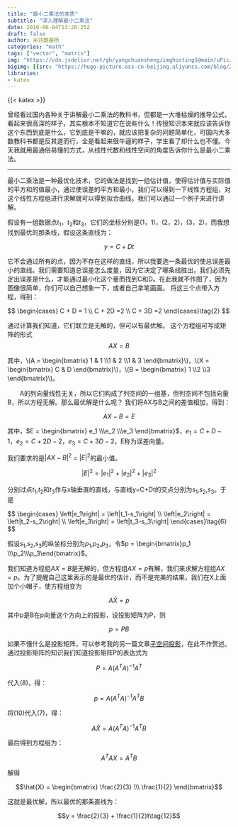 ```yaml
---
title: "最小二乘法的本质"
subtitle: "深入理解最小二乘法"
date: 2016-06-04T13:28:25Z
draft: false
author: 米开朗基杨
categories: "math"
tags: ["vector", "matrix"]
img: "https://cdn.jsdelivr.net/gh/yangchuansheng/imghosting5@main/uPic/2023-11-21-13-34-15XA2O.jpg"
bigimg: [{src: "https://hugo-picture.oss-cn-beijing.aliyuncs.com/blog/2019-04-27-080627.jpg"}]
libraries:
- katex
---
```


{{< katex >}}

曾经看过国内各种关于讲解最小二乘法的教科书，但都是一大堆枯燥的推导公式，看起来很高深的样子，其实根本不知道它在说些什么！传授知识本来就应该告诉你这个东西到底是什么，它到底是干嘛的，就应该把复杂的问题简单化，可国内大多数教科书都是反其道而行，全是看起来很牛逼的样子，学生看了却什么也不懂。今天我就用最通俗易懂的方式，从线性代数和线性空间的角度告诉你什么是最小二乘法。

------
最小二乘法是一种最优化技术，它的做法是找到一组估计值，使得估计值与实际值的平方和的值最小，通过使误差的平方和最小，我们可以得到一下线性方程组，对这个线性方程组进行求解就可以得到拟合曲线。我们可以通过一个例子来进行讲解。

假设有一组数据点$t_1$，$t_2$和$t_3$，它们的坐标分别是(1，1)，(2，2)，(3，2)，而我想找到最优的那条线，假设这条直线为：

$$y = C + Dt\tag{1}$$

它不会通过所有的点，因为不存在这样的直线，所以我要选一条最优的使总误差最小的直线。我们需要知道总误差怎么度量，因为它决定了哪条线胜出，我们必须先定出误差是什么，才能通过最小化这个量而找到C和D。在此我就不作图了，因为图像很简单，你们可以自己想象一下，或者自己拿笔画画。
将这三个点带入方程，得到：

<p>
$$
\begin{cases}
C + D = 1 \\
C + 2D =2 \\
C + 3D =2
\end{cases}\tag{2}
$$
</p>

通过计算我们知道，它们联立是无解的，但可以有最优解。
这个方程组可写成矩阵的形式
$$AX = B\tag{3}$$


其中，\\(A = \begin{bmatrix} 1 & 1 \\\1 & 2 \\\1 & 3 \end{bmatrix}\\)，\\(X = \begin{bmatrix} C & D \end{bmatrix}\\)，\\(B = \begin{bmatrix} 1 \\\2 \\\3 \end{bmatrix}\\)。

&emsp;&emsp;A的列向量线性无关，所以它们构成了列空间的一组基，但列空间不包括向量B，所以方程无解。那么最优解是什么呢？
我们将AX与B之间的差值相加，得到：

$$AX - B = E\tag{4}$$


其中，$E = \begin{bmatrix} e_1 \\\e_2 \\\e_3 \end{bmatrix}$，$e_1 = C + D - 1$，$e_2 = C + 2D - 2$，$e_3 = C + 3D - 2$，E称为误差向量。

我们要求的是$\left|AX - B\right|^2$ = $\left|E\right|^2$的最小值。

$$\left|E\right|^2 = \left|e_1\right|^2 + \left|e_2\right|^2 + \left|e_3\right|^2\tag{5}$$

分别过点$t_1$,$t_2$和$t_3$作与x轴垂直的直线，与直线y=C+Dt的交点分别为$s_1$,$s_2$,$s_3$。于是

<p>
$$
\begin{cases}
\left|e_1\right| = \left|t_1-s_1\right| \\
\left|e_2\right| = \left|t_2-s_2\right| \\
\left|e_3\right| = \left|t_3-s_3\right|
\end{cases}\tag{6}
$$
</p>

假设$s_1$,$s_2$,$s_3$的纵坐标分别为$p_1$,$p_2$,$p_3$，令$p = \begin{bmatrix}p_1 \\\p_2\\\p_3\end{bmatrix}$。

我们知道方程组$AX = B$是无解的，但方程组$AX = p$有解，我们来求解方程组$AX = p$。为了提醒自己这里表示的是最优的估计，而不是完美的结果，我们在X上面加个小帽子，使方程组变为

$$A\hat{X} = p\tag{7}$$

其中p是B在p向量这个方向上的投影，设投影矩阵为P，则

$$p = PB\tag{8}$$

如果不懂什么是投影矩阵，可以参考我的另一篇文章[子空间投影](/posts/子空间投影/)，在此不作赘述。
通过投影矩阵的知识我们知道投影矩阵P的表达式为

$$P = A(A^TA)^{-1}A^T\tag{9}$$

代入(8)，得：

$$p = A(A^TA)^{-1}A^TB\tag{10}$$

将(10)代入(7)，得：

$$A\hat{X} = A(A^TA)^{-1}A^TB$$

最后得到方程组为：

$$A^TAX = A^TB\tag{11}$$

解得

$$\hat{X} = \begin{bmatrix} \frac{2}{3} \\\ \frac{1}{2} \end{bmatrix}$$

这就是最优解，所以最优的那条直线为：

$$y = \frac{2}{3} + \frac{1}{2}t\tag{12}$$
